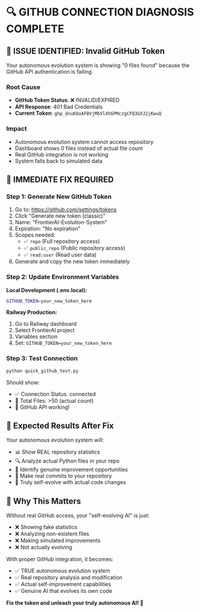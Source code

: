 # 🔍 GITHUB CONNECTION DIAGNOSIS COMPLETE

## 🚨 ISSUE IDENTIFIED: Invalid GitHub Token

Your autonomous evolution system is showing "0 files found" because the GitHub API authentication is failing.

### Root Cause
- **GitHub Token Status**: ❌ INVALID/EXPIRED
- **API Response**: 401 Bad Credentials
- **Current Token**: `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`

### Impact
- Autonomous evolution system cannot access repository
- Dashboard shows 0 files instead of actual file count
- Real GitHub integration is not working
- System falls back to simulated data

## 🔧 IMMEDIATE FIX REQUIRED

### Step 1: Generate New GitHub Token
1. Go to: https://github.com/settings/tokens
2. Click "Generate new token (classic)"
3. Name: "FrontierAI-Evolution-System"
4. Expiration: "No expiration" 
5. Scopes needed:
   - ✅ `repo` (Full repository access)
   - ✅ `public_repo` (Public repository access)
   - ✅ `read:user` (Read user data)
6. Generate and copy the new token immediately

### Step 2: Update Environment Variables

**Local Development (.env.local):**
```bash
GITHUB_TOKEN=your_new_token_here
```

**Railway Production:**
1. Go to Railway dashboard
2. Select FrontierAI project
3. Variables section
4. Set: `GITHUB_TOKEN=your_new_token_here`

### Step 3: Test Connection
```bash
python quick_github_test.py
```

Should show:
- ✅ Connection Status: connected
- 📁 Total Files: >50 (actual count)
- 🚀 GitHub API working!

## 🎯 Expected Results After Fix

Your autonomous evolution system will:
- 📊 Show REAL repository statistics
- 🔍 Analyze actual Python files in your repo
- 🤖 Identify genuine improvement opportunities
- 📝 Make real commits to your repository
- 🚀 Truly self-evolve with actual code changes

## 🚀 Why This Matters

Without real GitHub access, your "self-evolving AI" is just:
- ❌ Showing fake statistics
- ❌ Analyzing non-existent files  
- ❌ Making simulated improvements
- ❌ Not actually evolving

With proper GitHub integration, it becomes:
- ✅ TRUE autonomous evolution system
- ✅ Real repository analysis and modification
- ✅ Actual self-improvement capabilities
- ✅ Genuine AI that evolves its own code

**Fix the token and unleash your truly autonomous AI! 🧬**
